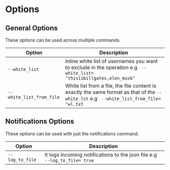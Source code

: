 # Options

## General Options
These options can be used across multiple commands.

| Option     | Description     |
| ---        | ---             |
| `--white_list` | Inline white list of usernames you want to exclude in the operation e.g ``` --white_list= "thisisbillgates,elon_musk"```|
| `--white_list_from_file` | White list from a file, the file content is exactly the same format as that of the `--white_lst` e.g ``` --white_list_from_file= "wl.txt```|

## Notifications Options
These options can be used with just the notifications command.

| Option     | Description     |
| ---        | ---             |
| `--log_to_file` | It logs incoming notifications to the json file e.g ``` --log_to_file= true```|
